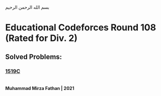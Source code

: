 بسم الله الرحمن الرحيم
<br />
# Educational Codeforces Round 108 (Rated for Div. 2)
## Solved Problems:
### [1519C](https://codeforces.com/problemset/problem/1519/C) <br/><br/>
**Muhammad Mirza Fathan | 2021**
